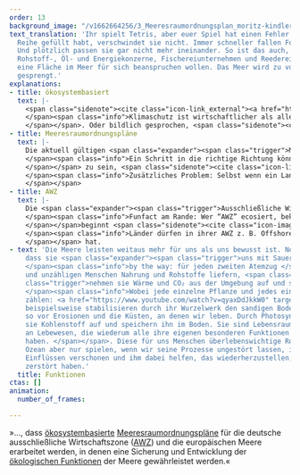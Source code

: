 ```yaml
---
order: 13
background_image: "/v1662664256/3_Meeresraumordnungsplan_moritz-kindler-unsplash_dblkkt_duzsem.jpg"
text_translation: 'Ihr spielt Tetris, aber euer Spiel hat einen Fehler: Wenn ihr eine
  Reihe gefüllt habt, verschwindet sie nicht. Immer schneller fallen Formen nach unten.
  Und plötzlich passen sie gar nicht mehr ineinander. So ist das auch, wenn Militär,
  Rohstoff-, Öl- und Energiekonzerne, Fischereiunternehmen und Reedereien gleichzeitig
  eine Fläche im Meer für sich beanspruchen wollen. Das Meer wird zu voll. Seine Kapazitäten
  gesprengt.'
explanations:
- title: ökosystembasiert
  text: |-
    <span class="sidenote"><cite class="icon-link_external"><a href="https://www.youtube.com/watch?v=lZf-GrVqwY0" target="_blank" rel="noopener">Beispiel für ökosystembasiertes Management: um Überschwemmungsrisiken zu reduzieren und gleichzeitig neue Lebensräume zu schaffen, können an Küsten Rückdeichungen umgesetzt und Überschwemmungsgebiete ausgewiesen werden (Link zu Youtube).</a></cite><span>Nur, wenn Pläne für den Ozean gemacht werden, die von der Natur aus gedacht sind, kann das Spiel zwischen Mensch und Meer langfristig funktionieren</span></span>. Dafür sollte die Natur kein weiterer Verhandlungspartner am Tisch mit Ölkonzernen und Containerschiffern sein, sondern <span class="expander"><span class="trigger">Grundlage aller Entscheidungen.
    </span><span class="info">Klimaschutz ist wirtschaftlicher als alles andere. Statt sich teurer technischer Lösungen bedienen zu wollen, die es noch gar nicht gibt, ist es sinnvoller und kosteneffizienter, die Natur ihre Arbeit selbst machen zu lassen.
    </span></span>. Oder bildlich gesprochen, <span class="sidenote"><cite class="icon-link_external"><a href="https://www.helcom.fi/wp-content/uploads/2019/08/Guideline-for-the-implementation-of-ecosystem-based-approach-in-MSP-in-the-Baltic-Sea-area_June-2016.pdf" target="_blank" rel="noopener">HELCOM und VASAB haben bereits 2016 Leitlinien entwickelt, die zeigen wie eine ökosystembasierte marine Raumplanung umgesetzt werden kann.</a></cite><span>der Tisch selbst.</span></span>
- title: Meeresraumordnungspläne
  text: |-
    Die aktuell gültigen <span class="expander"><span class="trigger">Meeresraumordnungspläne </span><span class="info">Wer sich fragt, warum es <a href="https://www.youtube.com/watch?v=sJBQduMQuyU" target="_blank">Meeresraumordnungspläne</a> braucht, wenn es doch schon Managementpläne gibt: In Managementplänen wird festgelegt, wie mit bereits ausgewiesenen Schutzgebieten umgegangen wird. Raumordnung soll Konflikte zwischen Interessengruppen, die die Meere nutzen oder schützen wollen, minimieren. </span></span> erfüllen alles andere als ihre Funktion, ein <span class="expander"><span class="trigger">„wirkungsvolles begleitendes Instrument für den Meeresnaturschutz“
    </span><span class="info">Ein Schritt in die richtige Richtung könnten sogenannte Sensitivitätsanalysen <a href="https://www.youtube.com/watch?v=E9p7ISpNGKM" target="_blank">wie die in Schweden</a> sein, bei der Belastungsgrenzen einzelner Biotope, Arten und Flächen sowie der Belastungsdruck, den Menschen ausüben, ermittelt werden. Auf Grundlage dieser Daten werden Meeresraumordnungspläne konzipiert, die den Schutz voranstellen.
    </span></span> zu sein, <span class="sidenote"><cite class="icon-link_external"><a href="[https://www.bmuv.de/themen/naturschutz-artenvielfalt/naturschutz-biologische-vielfalt/meeresnaturschutz/marine-raumordnung-und-meeresnaturschutz](https://www.bmuv.de/themen/naturschutz-artenvielfalt/naturschutz-biologische-vielfalt/meeresnaturschutz/marine-raumordnung-und-meeresnaturschutz "https://www.bmuv.de/themen/naturschutz-artenvielfalt/naturschutz-biologische-vielfalt/meeresnaturschutz/marine-raumordnung-und-meeresnaturschutz")" target="_blank" rel="noopener">Marine Raumordnung des Bundesministeriums für Umwelt, Naturschutz, nukleare Sicherheit und Verbraucherschutz</a></cite><span>wie es das BMUV nahelegt</span></span>, sondern hier stehen wieder einmal die <span class="expander"><span class="trigger">wirtschaftlichen Interessen über denen des Meeresschutzes.
    </span><span class="info">Zusätzliches Problem: Selbst wenn ein Land Gebiete von jeglicher menschlicher Nutzung freispricht, heißt das nicht, dass andere Nationen sich auch daran halten müssen. Fischt beispielsweise die Niederlande in der deutschen AWZ, hat sie ein Mitspracherecht, wenn es um die Nutzung der Gebiete geht. Deswegen fordern wir meeresschützende Maßnahmen auch auf europäischer Ebene.
    </span></span>
- title: AWZ
  text: |-
    Die <span class="expander"><span class="trigger">Ausschließliche Wirtschaftszone (AWZ)
    </span><span class="info">Funfact am Rande: Wer “AWZ” ecosiert, bekommt erstmal “Alles was zählt”-Ergebnisse vorgeschlagen. Schön, dass deutsche Soaps wichtiger sind als Meerespolitik
    </span></span>beginnt <span class="sidenote"><cite class="icon-image"><a href="IMG_URL_HIER" target="_blank" rel="noopener">TEASER_TEXT</a></cite> <span>12 Seemeilen von der Küste eines Landes entfernt</span></span> und <span class="sidenote"><cite class="icon-image"><a href="IMG_URL_HIER" target="_blank" rel="noopener">TEASER_TEXT</a></cite> <span>reicht bis zu 200 Seemeilen seewärts</span></span>. Sie gehört nicht zum Territorium des jeweiligen Landes, das aber dort bestimmte <span class="expander"><span class="trigger">Pflichten und Rechte
    </span><span class="info">Länder dürfen in ihrer AWZ z. B. Offshore Windkraftanlagen errichten oder Rohstoffe abbauen.
    </span></span> hat.
- text: 'Die Meere leisten weitaus mehr für uns als uns bewusst ist. Neben der Tatsache,
    dass sie <span class="expander"><span class="trigger">uns mit Sauerstoff versorgen
    </span><span class="info">by the way: für jeden zweiten Atemzug </span></span>
    und unzähligen Menschen Nahrung und Rohstoffe liefern, <span class="expander"><span
    class="trigger">nehmen sie Wärme und CO₂ aus der Umgebung auf und speichern sie
    </span><span class="info">Wobei jede einzelne Pflanze und jedes einzelne Tier
    zählen: <a href="https://www.youtube.com/watch?v=qyaxDdJkkW0" target="_blank">Seegraswiesen</a>
    beispielsweise stabilisieren durch ihr Wurzelwerk den sandigen Boden, schützen
    so vor Erosionen und die Küsten, an denen wir leben. Durch Photosynthese nehmen
    sie Kohlenstoff auf und speichern ihn im Boden. Sie sind Lebensraum für eine Vielzahl
    an Lebewesen, die wiederum alle ihre eigenen besonderen Funktionen für die Meere
    haben. </span></span>. Diese für uns Menschen überlebenswichtige Rolle kann der
    Ozean aber nur spielen, wenn wir seine Prozesse ungestört lassen, ihn von schädlichen
    Einflüssen verschonen und ihm dabei helfen, das wiederherzustellen, was wir bereits
    zerstört haben.'
  title: Funktionen
ctas: []
animation:
  number_of_frames: 

---
```

»…, dass [ökosystembasierte](# "ökosystembasiert") [Meeres­raumordnungspläne](# "Meeresraumordnungspläne") für die deutsche ausschließliche Wirtschaftszone ([AWZ](# "AWZ")) und die europäischen Meere erarbeitet werden, in denen eine Sicherung und Entwicklung der [ökologischen Funktionen](# "Funktionen") der Meere gewährleistet werden.«